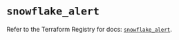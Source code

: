 # `snowflake_alert`

Refer to the Terraform Registry for docs: [`snowflake_alert`](https://registry.terraform.io/providers/snowflake-labs/snowflake/0.90.0/docs/resources/alert).
